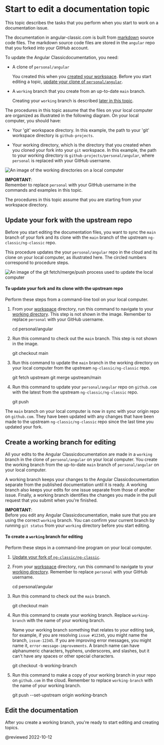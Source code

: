 # Start to edit a documentation topic

<!-- markdownLint-disable MD001 -->

This topic describes the tasks that you perform when you start to work on a documentation issue.

The documentation in angular-classic.com is built from [markdown](https://en.wikipedia.org/wiki/Markdown) source code files.
The markdown source code files are stored in the `angular` repo that you forked into your GitHub account.

To update the Angular Classicdocumentation, you need:

*   A clone of `personal/angular`

    You created this when you [created your workspace](guide/doc-prepare-to-edit#create-a-git-workspace-on-your-local-computer).
    Before you start editing a topic, [update your clone of `personal/angular`](#update-your-fork-with-the-upstream-repo).

*   A `working` branch that you create from an up-to-date `main` branch.

    Creating your `working` branch is described [later in this topic](#create-a-working-branch-for-editing).

<!-- markdownLint-disable MD033 -->

The procedures in this topic assume that the files on your local computer are organized as illustrated in the following diagram. On your local computer, you should have:

*   Your 'git' workspace directory.
    In this example, the path to your 'git' workspace directory is `github-projects`.

*   Your working directory, which is the directory that you created when you cloned your fork into your `git` workspace.
    In this example, the path to your working directory is `github-projects/personal/angular`, where `personal` is replaced with your GitHub username.

<div class="lightbox">

<!-- Image source is found in angular/aio/src/assets/images/doc-contribute-images.sketch, in the sketch page that matches this topic's filename -->
<img alt="An image of the working directories on a local computer" src="generated/images/guide/doc-update-start/pc-directory-config.png">

</div>

<div class="alert is-important">

**IMPORTANT**: <br />
Remember to replace `personal` with your GitHub username in the commands and examples in this topic.

</div>

The procedures in this topic assume that you are starting from your workspace directory.

## Update your fork with the upstream repo

Before you start editing the documentation files, you want to sync the `main` branch of your fork and its clone with the `main` branch of the upstream `ng-classic/ng-classic` repo.

This procedure updates the your `personal/angular` repo in the cloud and its clone on your local computer, as illustrated here.
The circled numbers correspond to procedure steps.

<div class="lightbox">

<!-- Image source is found in angular/aio/src/assets/images/doc-contribute-images.sketch, in the sketch page that matches this topic's filename -->
<img alt="An image of the git fetch/merge/push process used to update the local computer" src="generated/images/guide/doc-update-start/github-fetch-merge.png">

</div>

#### To update your fork and its clone with the upstream repo

Perform these steps from a command-line tool on your local computer.

1.  From your [workspace](guide/doc-prepare-to-edit#create-a-git-workspace-on-your-local-computer) directory, run this command to navigate to your [working directory](guide/doc-prepare-to-edit#doc-working-directory).
    This step is not shown in the image.
    Remember to replace `personal` with your GitHub username.

    <code-example format="shell" language="shell">

    cd personal/angular

    </code-example>

1.  Run this command to check out the `main` branch.
    This step is not shown in the image.

    <code-example format="shell" language="shell">

    git checkout main

    </code-example>

1.  Run this command to update the `main` branch in the working directory on your local computer from the upstream `ng-classic/ng-classic` repo.

    <code-example format="shell" language="shell">

    git fetch upstream
    git merge upstream/main

    </code-example>

1.  Run this command to update your `personal/angular` repo on `github.com` with the latest from the upstream `ng-classic/ng-classic` repo.

    <code-example format="shell" language="shell">

    git push

    </code-example>

The `main` branch on your local computer is now in sync with your origin repo on `github.com`.
They have been updated with any changes that have been made to the upstream `ng-classic/ng-classic` repo since the last time you updated your fork.

## Create a working branch for editing

All your edits to the Angular Classicdocumentation are made in a `working` branch in the clone of `personal/angular` on your local computer.
You create the working branch from the up-to-date `main` branch of `personal/angular` on your local computer.

A working branch keeps your changes to the Angular Classicdocumentation separate from the published documentation until it is ready.
A working branch also keeps your edits for one issue separate from those of another issue.
Finally, a working branch identifies the changes you made in the pull request that you submit when you're finished.

<div class="alert is-important">

**IMPORTANT**: <br />
Before you edit any Angular Classicdocumentation, make sure that you are using the correct `working` branch.
You can confirm your current branch by running `git status` from your `working` directory before you start editing.

</div>

#### To create a `working` branch for editing

Perform these steps in a command-line program on your local computer.

1.  [Update your fork of `ng-classic/ng-classic`](#update-your-fork-with-the-upstream-repo).
1.  From your [workspace](guide/doc-prepare-to-edit#create-a-git-workspace-on-your-local-computer) directory, run this command to navigate to your [working directory](guide/doc-prepare-to-edit#doc-working-directory).
    Remember to replace `personal` with your GitHub username.

    <code-example format="shell" language="shell">

    cd personal/angular

    </code-example>

1.  Run this command to check out the `main` branch.

    <code-example format="shell" language="shell">

    git checkout main

    </code-example>

1.  Run this command to create your working branch.
    Replace `working-branch` with the name of your working branch.

    Name your working branch something that relates to your editing task, for example, if you are resolving `issue #12345`, you might name the branch, `issue-12345`.
    If you are improving error messages, you might name it, `error-message-improvements`.
    A branch name can have alphanumeric characters, hyphens, underscores, and slashes, but it can't have any spaces or other special characters.

    <code-example format="shell" language="shell">

    git checkout -b working-branch

    </code-example>

1.  Run this command to make a copy of your working branch in your repo on `github.com` in the cloud.
    Remember to replace `working-branch` with the name of your working branch.

    <code-example format="shell" language="shell">

    git push --set-upstream origin working-branch

    </code-example>

## Edit the documentation

After you create a working branch, you're ready to start editing and creating topics.

<!-- links -->

<!-- external links -->

<!-- end links -->

@reviewed 2022-10-12
